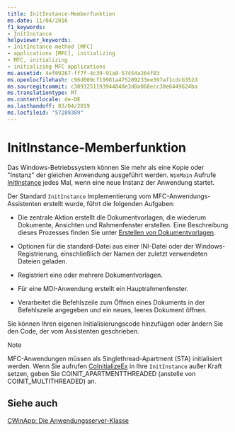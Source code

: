 ```yaml
---
title: InitInstance-Memberfunktion
ms.date: 11/04/2016
f1_keywords:
- InitInstance
helpviewer_keywords:
- InitInstance method [MFC]
- applications [MFC], initializing
- MFC, initializing
- initializing MFC applications
ms.assetid: 4ef09267-ff7f-4c39-91a0-57454a264f83
ms.openlocfilehash: c96d009cf19981a475209233ee397af1cdcb352d
ms.sourcegitcommit: c3093251193944840e3d0a068ecc30e6449624ba
ms.translationtype: MT
ms.contentlocale: de-DE
ms.lasthandoff: 03/04/2019
ms.locfileid: "57289389"
---
```

# <a name="initinstance-member-function"></a>InitInstance-Memberfunktion

Das Windows-Betriebssystem können Sie mehr als eine Kopie oder "Instanz" der gleichen Anwendung ausgeführt werden. `WinMain` Aufrufe [InitInstance](../mfc/reference/cwinapp-class.md#initinstance) jedes Mal, wenn eine neue Instanz der Anwendung startet.

Der Standard `InitInstance` Implementierung vom MFC-Anwendungs-Assistenten erstellt wurde, führt die folgenden Aufgaben:

- Die zentrale Aktion erstellt die Dokumentvorlagen, die wiederum Dokumente, Ansichten und Rahmenfenster erstellen. Eine Beschreibung dieses Prozesses finden Sie unter [Erstellen von Dokumentvorlagen](../mfc/document-template-creation.md).

- Optionen für die standard-Datei aus einer INI-Datei oder der Windows-Registrierung, einschließlich der Namen der zuletzt verwendeten Dateien geladen.

- Registriert eine oder mehrere Dokumentvorlagen.

- Für eine MDI-Anwendung erstellt ein Hauptrahmenfenster.

- Verarbeitet die Befehlszeile zum Öffnen eines Dokuments in der Befehlszeile angegeben und ein neues, leeres Dokument öffnen.

Sie können Ihren eigenen Initialisierungscode hinzufügen oder ändern Sie den Code, der vom Assistenten geschrieben.

> [!NOTE]
>  MFC-Anwendungen müssen als Singlethread-Apartment (STA) initialisiert werden. Wenn Sie aufrufen [CoInitializeEx](/windows/desktop/api/combaseapi/nf-combaseapi-coinitializeex) in Ihre `InitInstance` außer Kraft setzen, geben Sie COINIT_APARTMENTTHREADED (anstelle von COINIT_MULTITHREADED) an.

## <a name="see-also"></a>Siehe auch

[CWinApp: Die Anwendungsserver-Klasse](../mfc/cwinapp-the-application-class.md)
